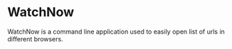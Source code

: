 # WatchNow
WatchNow is a command line application used to easily open list of urls in different browsers.
